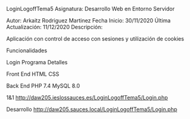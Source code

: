LoginLogoffTema5
Asignatura: Desarrollo Web en Entorno Servidor

Autor: Arkaitz Rodriguez Martinez
Fecha Inicio: 30/11/2020
Última Actualización: 11/12/2020
Descripción:

Aplicación con control de acceso con sesiones y utilización de cookies

Funcionalidades

Login
Programa
Detalles

Front End
HTML
CSS

Back End
PHP 7.4
MySQL 8.0

1&1
http://daw205.ieslossauces.es/LoginLogoffTema5/Login.php

Desarrollo
http://daw205.sauces.local/LoginLogoffTema5/Login.php
